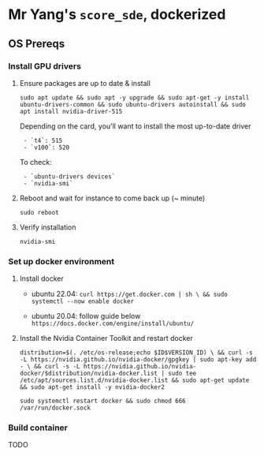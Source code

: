 # Mr Yang's `score_sde`, dockerized

## OS Prereqs

### Install GPU drivers

1. Ensure packages are up to date & install

	`sudo apt update && sudo apt -y upgrade && sudo apt-get -y install ubuntu-drivers-common && sudo ubuntu-drivers autoinstall && sudo apt install nvidia-driver-515`

	Depending on the card, you'll want to install the most up-to-date driver

		- `t4`: 515
		- `v100`: 520

	To check:

		- `ubuntu-drivers devices`
		- `nvidia-smi`

2. Reboot and wait for instance to come back up (~ minute)

	`sudo reboot`

3. Verify installation

	`nvidia-smi`


### Set up docker environment

1. Install docker

	- ubuntu 22.04:
	`curl https://get.docker.com | sh \
	&& sudo systemctl --now enable docker`

	- ubuntu 20.04: follow guide below
	`https://docs.docker.com/engine/install/ubuntu/`

2. Install the Nvidia Container Toolkit and restart docker

	`distribution=$(. /etc/os-release;echo $ID$VERSION_ID) \
   && curl -s -L https://nvidia.github.io/nvidia-docker/gpgkey | sudo apt-key add - \
   && curl -s -L https://nvidia.github.io/nvidia-docker/$distribution/nvidia-docker.list | sudo tee /etc/apt/sources.list.d/nvidia-docker.list && sudo apt-get update && sudo apt-get install -y nvidia-docker2`

  	`sudo systemctl restart docker && sudo chmod 666 /var/run/docker.sock`


### Build container

TODO